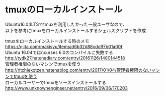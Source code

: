 # tmuxのローカルインストール
Ubuntu16.04LTSでtmuxを利用したかった一般ユーザなので、  
以下を参考にtmuxをローカルインストールするシェルスクリプトを作成  

tmuxをローカルインストールする時のメモ <https://qiita.com/makisyu/items/d6b32d88cdd97b01a00f>  
Ubuntu 16.04ではncurses 6.0のコンパイルに失敗する <http://tydk27.hatenadiary.com/entry/20161126/1480144518>  
管理者権限のないマシンでtmuxを使う <http://ritchiekotzen.hatenablog.com/entry/2017/01/04/管理者権限のないマシンでtmuxを使う>  
ローカルユーザーでtmuxをソースインストールする <http://www.unknownengineer.net/entry/2016/09/06/170203>  


